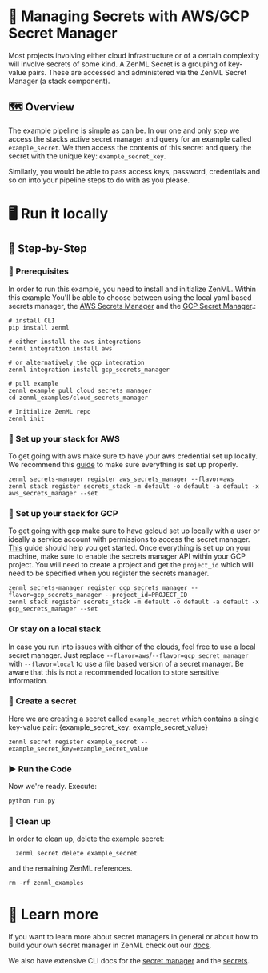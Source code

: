 # 🔑 Managing Secrets with AWS/GCP Secret Manager

Most projects involving either cloud infrastructure or of a certain complexity
will involve secrets of some kind. A
ZenML Secret is a grouping of key-value pairs. These are accessed and
administered via the ZenML Secret Manager (a stack component).

## 🗺 Overview

The example pipeline is simple as can be. In our one and only step we access the
stacks active secret manager and
query for an example called `example_secret`. We then access the contents of
this secret and query the secret with the
unique key: `example_secret_key`.

Similarly, you would be able to pass access keys, password, credentials and so
on into your pipeline steps to do with as
you please.

# 🖥 Run it locally

## 👣 Step-by-Step

### 📄 Prerequisites

In order to run this example, you need to install and initialize ZenML. Within 
this example You'll be able to choose between using the
local yaml based secrets manager, 
the [AWS Secrets Manager](https://aws.amazon.com/secrets-manager/) 
and the [GCP Secret Manager](https://cloud.google.com/secret-manager).:

```shell
# install CLI
pip install zenml

# either install the aws integrations
zenml integration install aws

# or alternatively the gcp integration
zenml integration install gcp_secrets_manager

# pull example
zenml example pull cloud_secrets_manager
cd zenml_examples/cloud_secrets_manager

# Initialize ZenML repo
zenml init
```

### 🥞 Set up your stack for AWS

To get going with aws make sure to have your aws credential set up locally. We
recommend this
[guide](https://docs.aws.amazon.com/sdk-for-java/v1/developer-guide/setup-credentials.html)
to make sure everything is
set up properly.

```shell
zenml secrets-manager register aws_secrets_manager --flavor=aws
zenml stack register secrets_stack -m default -o default -a default -x aws_secrets_manager --set
```

### 🥞 Set up your stack for GCP

To get going with gcp make sure to have gcloud set up locally with a user or 
ideally a service account with permissions to access the secret manager. 
[This](https://cloud.google.com/sdk/docs/install-sdk) guide should help you get 
started. Once everything is set up on your machine, make sure to enable the 
secrets manager API within your GCP project. You will need to create a project
and get the `project_id` which will need to be specified when you register the
secrets manager.

```shell
zenml secrets-manager register gcp_secrets_manager --flavor=gcp_secrets_manager --project_id=PROJECT_ID
zenml stack register secrets_stack -m default -o default -a default -x gcp_secrets_manager --set
```

### Or stay on a local stack

In case you run into issues with either of the clouds, feel free to use a local 
secret manager. Just replace `--flavor=aws`/`--flavor=gcp_secret_manager` with `--flavor=local` to
use a file based version of a secret manager. Be aware that this is not 
a recommended location to store sensitive information.


### 🤫 Create a secret

Here we are creating a secret called `example_secret` which contains a single
key-value pair:
{example_secret_key: example_secret_value}

```shell
zenml secret register example_secret --example_secret_key=example_secret_value
```

### ▶️ Run the Code

Now we're ready. Execute:

```bash
python run.py
```

### 🧽 Clean up

In order to clean up, delete the example secret:

```shell
  zenml secret delete example_secret
```

and the remaining ZenML references.

```shell
rm -rf zenml_examples
```

# 📜 Learn more

If you want to learn more about secret managers in general or about how to build your own secret manager in ZenML
check out our [docs](https://docs.zenml.io/extending-zenml/secrets-manager).

We also have extensive CLI docs for the
[secret manager](https://apidocs.zenml.io/latest/cli/#zenml.cli--setting-up-a-secrets-manager)
and the
[secrets](https://apidocs.zenml.io/latest/cli/#zenml.cli--using-secrets).
